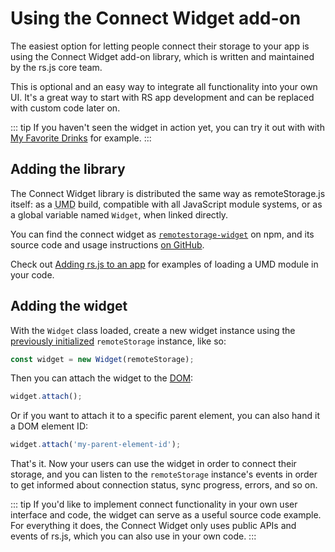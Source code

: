 # Using the Connect Widget add-on

The easiest option for letting people connect their storage to your app
is using the Connect Widget add-on library, which is written and
maintained by the rs.js core team.

This is optional and an easy way to integrate all functionality into your own
UI. It\'s a great way to start with RS app development and can be replaced with
custom code later on.

::: tip
If you haven\'t seen the widget in action yet, you can try it out with
with [My Favorite Drinks](https://myfavoritedrinks.5apps.com) for example.
:::

## Adding the library

The Connect Widget library is distributed the same way as
remoteStorage.js itself: as a
<abbr title="Universal Module Definition">UMD</abbr>
build, compatible with all JavaScript module systems, or as a global
variable named `Widget`, when linked directly.

You can find the connect widget as
[`remotestorage-widget`](https://www.npmjs.com/package/remotestorage-widget) on
npm, and its source code and usage instructions [on
GitHub](https://github.com/remotestorage/remotestorage-widget).

Check out [Adding rs.js to an app](how-to-add) for examples of loading a UMD
module in your code.

## Adding the widget

With the `Widget` class loaded, create a new widget instance using the
[previously initialized](initialize-and-configure) `remoteStorage` instance,
like so:

```js
const widget = new Widget(remoteStorage);
```

Then you can attach the widget to the
[DOM](https://developer.mozilla.org/en-US/docs/Web/API/Document_Object_Model):

```js
widget.attach();
```

Or if you want to attach it to a specific parent element, you can also
hand it a DOM element ID:

```js
widget.attach('my-parent-element-id');
```

That's it. Now your users can use the widget in order to connect their storage,
and you can listen to the `remoteStorage` instance's events in order to get
informed about connection status, sync progress, errors, and so on.

::: tip
If you'd like to implement connect functionality in your own user
interface and code, the widget can serve as a useful source code
example. For everything it does, the Connect Widget only uses public
APIs and events of rs.js, which you can also use in your own code.
:::
